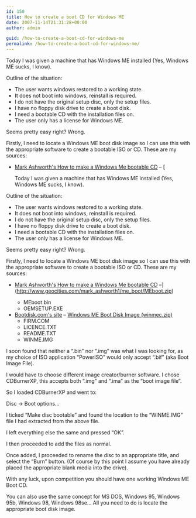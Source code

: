 ```yaml
---
id: 150
title: How to create a boot CD for Windows ME
date: 2007-11-14T21:31:28+00:00
author: admin

guid: /how-to-create-a-boot-cd-for-windows-me
permalink: /how-to-create-a-boot-cd-for-windows-me/
---
```

<p class="lead">
  Today I was given a machine that has Windows ME installed (Yes, Windows ME sucks, I know).
</p>

Outline of the situation:

  * The user wants windows restored to a working state.
  * It does not boot into windows, reinstall is required.
  * I do not have the original setup disc, only the setup files.
  * I have no floppy disk drive to create a boot disk.
  * I need a bootable CD with the installation files on.
  * The user only has a license for Windows ME.

<!--more-->Seems pretty easy right? Wrong.

Firstly, I need to locate a Windows ME boot disk image so I can use this with the appropriate software to create a bootable ISO or CD. These are my sources:

  * [Mark Ashworth's How to make a Windows Me bootable CD](http://www.geocities.com/mark_ashworth1/me_boot/winmeboot.html) &#8211; [<p class="lead">
  Today I was given a machine that has Windows ME installed (Yes, Windows ME sucks, I know).
</p>

Outline of the situation:

  * The user wants windows restored to a working state.
  * It does not boot into windows, reinstall is required.
  * I do not have the original setup disc, only the setup files.
  * I have no floppy disk drive to create a boot disk.
  * I need a bootable CD with the installation files on.
  * The user only has a license for Windows ME.

<!--more-->Seems pretty easy right? Wrong.

Firstly, I need to locate a Windows ME boot disk image so I can use this with the appropriate software to create a bootable ISO or CD. These are my sources:

  * [Mark Ashworth's How to make a Windows Me bootable CD](http://www.geocities.com/mark_ashworth1/me_boot/winmeboot.html) &#8211;](http://www.geocities.com/mark_ashworth1/me_boot/MEboot.zip) </p> 
      * MEboot.bin
      * OEMSETUP.EXE
  * [Bootdisk.com's site](http://www.bootdisk.com/bootdisk.htm) &#8211; [Windows ME Boot Disk Image (winmec.zip)](http://1gighost.net/virginia/winmec.zip) 
      * FIRM.COM
      * LICENCE.TXT
      * README.TXT
      * WINME.IMG

I soon found that neither a &#8220;.bin&#8221; nor &#8220;.img&#8221; was what I was looking for, as my choice of ISO application &#8220;PowerISO&#8221; would only accept &#8220;.bif&#8221; (aka Boot Image File).

I would have to choose different image creator/burner software. I chose CDBurnerXP, this accepts both &#8220;.img&#8221; and &#8220;.ima&#8221; as the &#8220;boot image file&#8221;.

So I loaded CDBurnerXP and went to:

Disc -> Boot options&#8230;

I ticked &#8220;Make disc bootable&#8221; and found the location to the &#8220;WINME.IMG&#8221; file I had extracted from the above file.

I left everything else the same and pressed &#8220;OK&#8221;.

I then proceeded to add the files as normal.

Once added, I proceeded to rename the disc to an appropriate title, and select the &#8220;Burn&#8221; button. (Of course by this point I assume you have already placed the appropriate blank media into the drive).

With any luck, upon competition you should have one working Windows ME Boot CD.

You can also use the same concept for MS DOS, Windows 95, Windows 95b, Windows 98, Windows 98se&#8230; All you need to do is locate the appropriate boot disk image.